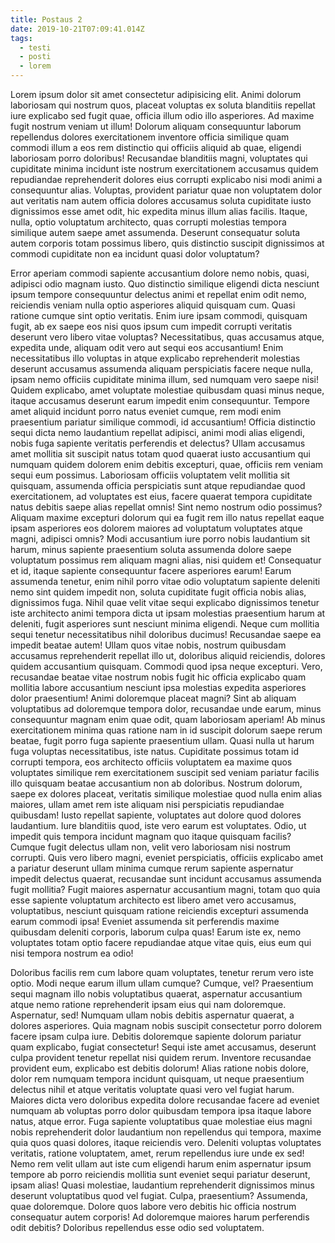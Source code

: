 ```yaml
---
title: Postaus 2
date: 2019-10-21T07:09:41.014Z
tags:
  - testi
  - posti
  - lorem
---
```

Lorem ipsum dolor sit amet consectetur adipisicing elit. Animi dolorum laboriosam qui nostrum quos, placeat voluptas ex soluta blanditiis repellat iure explicabo sed fugit quae, officia illum odio illo asperiores. Ad maxime fugit nostrum veniam ut illum! Dolorum aliquam consequuntur laborum repellendus dolores exercitationem inventore officia similique quam commodi illum a eos rem distinctio qui officiis aliquid ab quae, eligendi laboriosam porro doloribus! Recusandae blanditiis magni, voluptates qui cupiditate minima incidunt iste nostrum exercitationem accusamus quidem repudiandae reprehenderit dolores eius corrupti explicabo nisi modi animi a consequuntur alias. Voluptas, provident pariatur quae non voluptatem dolor aut veritatis nam autem officia dolores accusamus soluta cupiditate iusto dignissimos esse amet odit, hic expedita minus illum alias facilis. Itaque, nulla, optio voluptatum architecto, quas corrupti molestias tempora similique autem saepe amet assumenda. Deserunt consequatur soluta autem corporis totam possimus libero, quis distinctio suscipit dignissimos at commodi cupiditate non ea incidunt quasi dolor voluptatum? 

Error aperiam commodi sapiente accusantium dolore nemo nobis, quasi, adipisci odio magnam iusto. Quo distinctio similique eligendi dicta nesciunt ipsum tempore consequuntur delectus animi et repellat enim odit nemo, reiciendis veniam nulla optio asperiores aliquid quisquam cum. Quasi ratione cumque sint optio veritatis. Enim iure ipsam commodi, quisquam fugit, ab ex saepe eos nisi quos ipsum cum impedit corrupti veritatis deserunt vero libero vitae voluptas? Necessitatibus, quas accusamus atque, expedita unde, aliquam odit vero aut sequi eos accusantium! Enim necessitatibus illo voluptas in atque explicabo reprehenderit molestias deserunt accusamus assumenda aliquam perspiciatis facere neque nulla, ipsam nemo officiis cupiditate minima illum, sed numquam vero saepe nisi! Quidem explicabo, amet voluptate molestiae quibusdam quasi minus neque, itaque accusamus deserunt earum impedit enim consequuntur. Tempore amet aliquid incidunt porro natus eveniet cumque, rem modi enim praesentium pariatur similique commodi, id accusantium! Officia distinctio sequi dicta nemo laudantium repellat adipisci, animi modi alias eligendi, nobis fuga sapiente veritatis perferendis et delectus? Ullam accusamus amet mollitia sit suscipit natus totam quod quaerat iusto accusantium qui numquam quidem dolorem enim debitis excepturi, quae, officiis rem veniam sequi eum possimus. Laboriosam officiis voluptatem velit mollitia sit quisquam, assumenda officia perspiciatis sunt atque repudiandae quod exercitationem, ad voluptates est eius, facere quaerat tempora cupiditate natus debitis saepe alias repellat omnis! Sint nemo nostrum odio possimus? Aliquam maxime excepturi dolorum qui ea fugit rem illo natus repellat eaque ipsam asperiores eos dolorem maiores ad voluptatum voluptates atque magni, adipisci omnis? Modi accusantium iure porro nobis laudantium sit harum, minus sapiente praesentium soluta assumenda dolore saepe voluptatum possimus rem aliquam magni alias, nisi quidem et! Consequatur et id, itaque sapiente consequuntur facere asperiores earum! Earum assumenda tenetur, enim nihil porro vitae odio voluptatum sapiente deleniti nemo sint quidem impedit non, soluta cupiditate fugit officia nobis alias, dignissimos fuga. Nihil quae velit vitae sequi explicabo dignissimos tenetur iste architecto animi tempora dicta ut ipsam molestias praesentium harum at deleniti, fugit asperiores sunt nesciunt minima eligendi. Neque cum mollitia sequi tenetur necessitatibus nihil doloribus ducimus! Recusandae saepe ea impedit beatae autem! Ullam quos vitae nobis, nostrum quibusdam accusamus reprehenderit repellat illo ut, doloribus aliquid reiciendis, dolores quidem accusantium quisquam. Commodi quod ipsa neque excepturi. Vero, recusandae beatae vitae nostrum nobis fugit hic officia explicabo quam mollitia labore accusantium nesciunt ipsa molestias expedita asperiores dolor praesentium! Animi doloremque placeat magni? Sint ab aliquam voluptatibus ad doloremque tempora dolor, recusandae unde earum, minus consequuntur magnam enim quae odit, quam laboriosam aperiam! Ab minus exercitationem minima quas ratione nam in id suscipit dolorum saepe rerum beatae, fugit porro fuga sapiente praesentium ullam. Quasi nulla ut harum fuga voluptas necessitatibus, iste natus. Cupiditate possimus totam id corrupti tempora, eos architecto officiis voluptatem ea maxime quos voluptates similique rem exercitationem suscipit sed veniam pariatur facilis illo quisquam beatae accusantium non ab doloribus. Nostrum dolorum, saepe ex dolores placeat, veritatis similique molestiae quod nulla enim alias maiores, ullam amet rem iste aliquam nisi perspiciatis repudiandae quibusdam! Iusto repellat sapiente, voluptates aut dolore quod dolores laudantium. Iure blanditiis quod, iste vero earum est voluptates. Odio, ut impedit quis tempora incidunt magnam quo itaque quisquam facilis? Cumque fugit delectus ullam non, velit vero laboriosam nisi nostrum corrupti. Quis vero libero magni, eveniet perspiciatis, officiis explicabo amet a pariatur deserunt ullam minima cumque rerum sapiente aspernatur impedit delectus quaerat, recusandae sunt incidunt accusamus assumenda fugit mollitia? Fugit maiores aspernatur accusantium magni, totam quo quia esse sapiente voluptatum architecto est libero amet vero accusamus, voluptatibus, nesciunt quisquam ratione reiciendis excepturi assumenda earum commodi ipsa! Eveniet assumenda sit perferendis maxime quibusdam deleniti corporis, laborum culpa quas! Earum iste ex, nemo voluptates totam optio facere repudiandae atque vitae quis, eius eum qui nisi tempora nostrum ea odio! 

Doloribus facilis rem cum labore quam voluptates, tenetur rerum vero iste optio. Modi neque earum illum ullam cumque? Cumque, vel? Praesentium sequi magnam illo nobis voluptatibus quaerat, aspernatur accusantium atque nemo ratione reprehenderit ipsam eius qui nam doloremque. Aspernatur, sed! Numquam ullam nobis debitis aspernatur quaerat, a dolores asperiores. Quia magnam nobis suscipit consectetur porro dolorem facere ipsam culpa iure. Debitis doloremque sapiente dolorum pariatur quam explicabo, fugiat consectetur! Sequi iste amet accusamus, deserunt culpa provident tenetur repellat nisi quidem rerum. Inventore recusandae provident eum, explicabo est debitis dolorum! Alias ratione nobis dolore, dolor rem numquam tempora incidunt quisquam, ut neque praesentium delectus nihil et atque veritatis voluptate quasi vero vel fugiat harum. Maiores dicta vero doloribus expedita dolore recusandae facere ad eveniet numquam ab voluptas porro dolor quibusdam tempora ipsa itaque labore natus, atque error. Fuga sapiente voluptatibus quae molestiae eius magni nobis reprehenderit dolor laudantium non repellendus qui tempora, maxime quia quos quasi dolores, itaque reiciendis vero. Deleniti voluptas voluptates veritatis, ratione voluptatem, amet, rerum repellendus iure unde ex sed! Nemo rem velit ullam aut iste cum eligendi harum enim aspernatur ipsum tempore ab porro reiciendis mollitia sunt eveniet sequi pariatur deserunt, ipsam alias! Quasi molestiae, laudantium reprehenderit dignissimos minus deserunt voluptatibus quod vel fugiat. Culpa, praesentium? Assumenda, quae doloremque. Dolore quos labore vero debitis hic officia nostrum consequatur autem corporis! Ad doloremque maiores harum perferendis odit debitis? Doloribus repellendus esse odio sed voluptatem.
